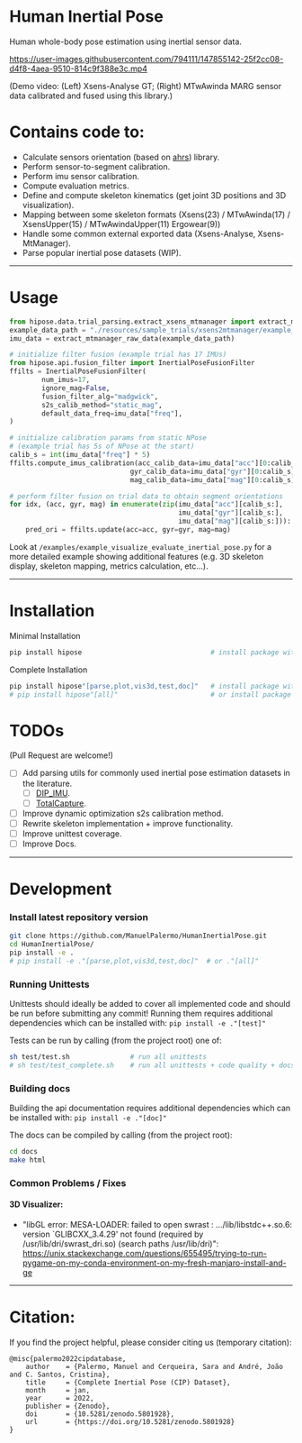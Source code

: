 
# Human Inertial Pose
Human whole-body pose estimation using inertial sensor data.

https://user-images.githubusercontent.com/794111/147855142-25f2cc08-d4f8-4aea-9510-814c9f388e3c.mp4


(Demo video: (Left) Xsens-Analyse GT; (Right) MTwAwinda MARG sensor data calibrated and fused using this library.)



# Contains code to:
* Calculate sensors orientation (based on [ahrs](https://github.com/Mayitzin/ahrs/)) library.
* Perform sensor-to-segment calibration.
* Perform imu sensor calibration.
* Compute evaluation metrics.
* Define and compute skeleton kinematics (get joint 3D positions and 3D visualization).
* Mapping between some skeleton formats (Xsens(23) / MTwAwinda(17) / XsensUpper(15) / MTwAwindaUpper(11) Ergowear(9))
* Handle some common external exported data (Xsens-Analyse, Xsens-MtManager).
* Parse popular inertial pose datasets (WIP).



---



# Usage
```python
from hipose.data.trial_parsing.extract_xsens_mtmanager import extract_mtmanager_raw_data
example_data_path = "./resources/sample_trials/xsens2mtmanager/example_calibration_xsens/"
imu_data = extract_mtmanager_raw_data(example_data_path)

# initialize filter fusion (example trial has 17 IMUs)
from hipose.api.fusion_filter import InertialPoseFusionFilter
ffilts = InertialPoseFusionFilter(
        num_imus=17, 
        ignore_mag=False,
        fusion_filter_alg="madgwick",
        s2s_calib_method="static_mag",
        default_data_freq=imu_data["freq"],
)

# initialize calibration params from static NPose
# (example trial has 5s of NPose at the start)
calib_s = int(imu_data["freq"] * 5)
ffilts.compute_imus_calibration(acc_calib_data=imu_data["acc"][0:calib_s],
                              gyr_calib_data=imu_data["gyr"][0:calib_s],
                              mag_calib_data=imu_data["mag"][0:calib_s])

# perform filter fusion on trial data to obtain segment orientations
for idx, (acc, gyr, mag) in enumerate(zip(imu_data["acc"][calib_s:],
                                          imu_data["gyr"][calib_s:],
                                          imu_data["mag"][calib_s:])):
    pred_ori = ffilts.update(acc=acc, gyr=gyr, mag=mag)
```

Look at ```/examples/example_visualize_evaluate_inertial_pose.py``` for a more
detailed example showing additional features (e.g. 3D skeleton display,
skeleton mapping, metrics calculation, etc...).



---



# Installation

Minimal Installation
```bash
pip install hipose                                # install package with base requirements
```

Complete Installation
```bash
pip install hipose"[parse,plot,vis3d,test,doc]"   # install package with desired extra dependencies
# pip install hipose"[all]"                       # or install package with all extra dependencies
```


# TODOs

(Pull Request are welcome!)
- [ ] Add parsing utils for commonly used inertial pose estimation datasets in the literature.
  - [ ] [DIP_IMU](https://dip.is.tuebingen.mpg.de/).
  - [ ] [TotalCapture](https://cvssp.org/data/totalcapture/).
- [ ] Improve dynamic optimization s2s calibration method.
- [ ] Rewrite skeleton implementation + improve functionality.
- [ ] Improve unittest coverage.
- [ ] Improve Docs.

---


# Development

### Install latest repository version
```bash
git clone https://github.com/ManuelPalermo/HumanInertialPose.git
cd HumanInertialPose/
pip install -e .                                                        # install package with base requirements
# pip install -e ."[parse,plot,vis3d,test,doc]"  # or ."[all]"          # install package with extra dependencies
```

### Running Unittests

Unittests should ideally be added to cover all implemented code and should be run before submitting any commit!
Running them requires additional dependencies which can be installed with: ```pip install -e ."[test]"```

Tests can be run by calling (from the project root) one of:
```bash
sh test/test.sh               # run all unittests
# sh test/test_complete.sh    # run all unittests + code quality + docs quality
```

### Building docs
Building the api documentation requires additional dependencies which can be installed with: ```pip install -e ."[doc]"```

The docs can be compiled by calling (from the project root):
```bash
cd docs
make html
```

### Common Problems / Fixes

#### 3D Visualizer:
* "libGL error: MESA-LOADER: failed to open swrast : .../lib/libstdc++.so.6: version `GLIBCXX_3.4.29' not found (required by /usr/lib/dri/swrast_dri.so) (search paths /usr/lib/dri)":
https://unix.stackexchange.com/questions/655495/trying-to-run-pygame-on-my-conda-environment-on-my-fresh-manjaro-install-and-ge


---


# Citation:
If you find the project helpful, please consider citing us (temporary citation):
```
@misc{palermo2022cipdatabase,
    author    = {Palermo, Manuel and Cerqueira, Sara and André, João and C. Santos, Cristina},
    title     = {Complete Inertial Pose (CIP) Dataset},
    month     = jan,
    year      = 2022,
    publisher = {Zenodo},
    doi       = {10.5281/zenodo.5801928},
    url       = {https://doi.org/10.5281/zenodo.5801928}
}
```
